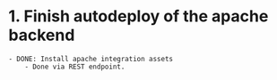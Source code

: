 # 1. Finish autodeploy of the apache backend
    - DONE: Install apache integration assets
        - Done via REST endpoint.
